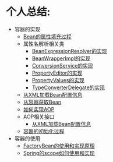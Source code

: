 # 个人总结:

- 容器的实现
  - [Bean的属性填充过程](my_doc/容器的实现/Bean的属性填充过程.md)
  - 属性名解析相关类
    - [BeanExpressionResolver的实现](my_doc/容器的实现/属性名解析相关类/BeanExpressionResolver的实现.md)
    - [BeanWrapperImpl的实现](my_doc/容器的实现/属性名解析相关类/BeanWrapperImpl的实现.md)
    - [ConversionService的实现](my_doc/容器的实现/属性名解析相关类/ConversionService的实现.md)
    - [PropertyEditor的实现](my_doc/容器的实现/属性名解析相关类/PropertyEditor的实现.md)
    - [PropertyValues的实现](my_doc/容器的实现/属性名解析相关类/PropertyValues的实现.md)
    - [TypeConverterDelegate的实现](my_doc/容器的实现/属性名解析相关类/TypeConverterDelegate的实现.md)
  - [从XML加载Bean配置信息](my_doc/容器的实现/从XML加载Bean配置信息.md)
  - [从容器获取Bean](my_doc/容器的实现/从容器获取Bean.md)
  - [如何实现AOP](my_doc/容器的实现/如何实现AOP.md)
  - AOP相关接口
    - [从XML加载Bean配置信息](my_doc/容器的实现/AOP相关接口/AOP中主要接口.md)
  - [容器的初始化过程](my_doc/容器的实现/容器的初始化过程.md)
- 容器的使用
  - [FactoryBean的使用和实现原理](my_doc/容器的使用/FactoryBean的使用和实现原理.md)
  - [Spring的scope如何使用和实现](my_doc/容器的使用/Spring的scope如何使用和实现.md)